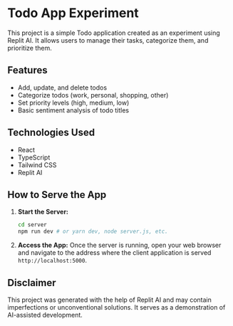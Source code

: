 # Todo App Experiment

This project is a simple Todo application created as an experiment using Replit AI. It allows users to manage their tasks, categorize them, and prioritize them.

## Features

- Add, update, and delete todos
- Categorize todos (work, personal, shopping, other)
- Set priority levels (high, medium, low)
- Basic sentiment analysis of todo titles

## Technologies Used

- React
- TypeScript
- Tailwind CSS
- Replit AI

## How to Serve the App

1.  **Start the Server:**

    ```bash
    cd server
    npm run dev # or yarn dev, node server.js, etc.
    ```

3.  **Access the App:** Once the server is running, open your web browser and navigate to the address where the client application is served `http://localhost:5000`.

## Disclaimer

This project was generated with the help of Replit AI and may contain imperfections or unconventional solutions. It serves as a demonstration of AI-assisted development.
